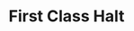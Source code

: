 ---
title: "First Class Halt"
url: /greenville/first-class-halt-north-pleasantburg-drive/
shop: Autowerkstatt
---